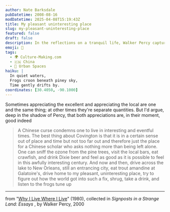 ```yaml
---
author: Nate Barksdale
pubDatetime: 2008-08-16
modDatetime: 2025-04-08T15:19:43Z
title: My pleasant uninteresting place
slug: my-pleasant-uninteresting-place
featured: false
draft: false
description: In the reflections on a tranquil life, Walker Percy captures the essence of his surroundings in Covington.
emoji: 🌲
tags:
  - 🌍 Culture-Making.com
  - 🇨🇳 China
  - 🌆 Urban Spaces
haiku: |
  In quiet waters,  
  Frogs croon beneath piney sky,  
  Time gently drifts by.
coordinates: [30.4050, -90.1000]
---
```


Sometimes appreciating the excellent and appreciating the local are one and the same thing; at other times they're separate quantities. But I'd argue, deep in the shadow of Percy, that both appreciations are, in their moment, good indeed

> A Chinese curse condemns one to live in interesting and eventful times. The best thing about Covington is that it is in a certain sense out of place and time but not too far out and therefore just the place for a Chinese scholar who asks nothing more than being left alone. One can sniff the ozone from the pine trees, visit the local bars, eat crawfish, and drink Dixie beer and feel as good as it is possible to feel in this awfully interesting century. And now and then, drive across the lake to New Orleans, still an entrancing city, eat trout amandine at Galatoire's, drive home to my pleasant, uninteresting place, try to figure out how the world got into such a fix, shrug, take a drink, and listen to the frogs tune up

---

from "[Why I Live Where I Live](http://books.google.com/books?id=EEzOeBHWnoIC&pg=PA9&dq;=)" (1980), collected in _Signposts in a Strange Land: Essays_ , by Walker Percy, 2000
